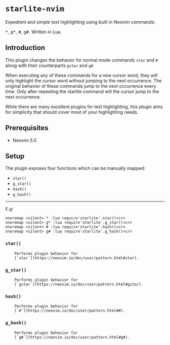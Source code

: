 # `starlite-nvim`
Expedient and simple text highlighting using built in Neovim commands:

<kbd>\*</kbd>, <kbd>g\*</kbd>, <kbd>\#</kbd>, <kbd>g#</kbd>. Written in Lua.

## Introduction

This plugin changes the behavior for normal mode commands `star` and `#`
along with their counterparts `gstar` and `g#`.

When executing any of these commands for a new cursor word, they will only
highlight the cursor word without jumping to the next occurrence. The
original behavior of these commands jump to the next occurrence every time.
Only after repeating the starlite command will the cursor jump to the next
occurrence.

While there are many excellent plugins for text highlighting, this plugin aims
for simplicity that should cover most of your highlighting needs.

## Prerequisites

- Neovim 5.0

## Setup

The plugin exposes four functions which can be manually mapped:

- `star()`
- `g_star()`
- `hash()`
- `g_hash()`

---

E.g:

```vim
nnoremap <silent> * :lua require'starlite'.star()<cr>
nnoremap <silent> g* :lua require'starlite'.g_star()<cr>
nnoremap <silent> # :lua require'starlite'.hash()<cr>
nnoremap <silent> g# :lua require'starlite'.g_hash()<cr>
```

### `star()`

        Performs plugin behavior for
        [`star`](https://neovim.io/doc/user/pattern.html#star).

### `g_star()`

        Performs plugin behavior for
        [`gstar`](https://neovim.io/doc/user/pattern.html#gstar).

### `hash()`

        Performs plugin behavior for
        [`#`](https://neovim.io/doc/user/pattern.html##).

### `g_hash()`

        Performs plugin behavior for
        [`g#`](https://neovim.io/doc/user/pattern.html#g#).
